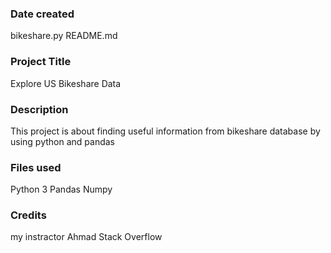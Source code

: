 ### Date created
bikeshare.py
README.md
### Project Title
Explore US Bikeshare Data

### Description
This project is about finding useful information from bikeshare database by using python and pandas


### Files used
Python 3
Pandas
Numpy


### Credits
my instractor Ahmad
Stack Overflow


